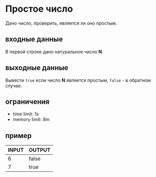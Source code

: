 # Простое число

Дано число, проверить, является ли оно простым.

## входные данные

В первой строке дано натуральное число __N__.

## выходные данные

Вывести `true` если число __N__ является простым, `false` - в обратном случае. 

## ограничения

 * time limit: 1s
 * memory limit: 8m

## пример

| INPUT | OUTPUT |
| ----- | ------ |
| 6 | false |
| 7 | true |
